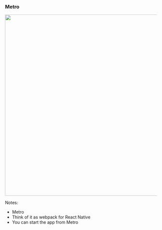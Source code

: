 ### Metro
<img src="img/metro-start.jpeg" height="600" />

Notes:

- Metro
- Think of it as webpack for React Native
- You can start the app from Metro
